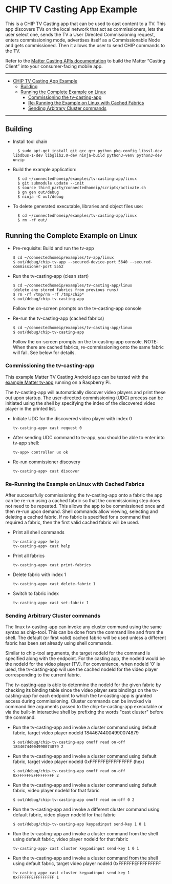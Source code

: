 # CHIP TV Casting App Example

This is a CHIP TV Casting app that can be used to cast content to a TV. This app
discovers TVs on the local network that act as commissioners, lets the user
select one, sends the TV a User Directed Commissioning request, enters
commissioning mode, advertises itself as a Commissionable Node and gets
commissioned. Then it allows the user to send CHIP commands to the TV.

Refer to the
[Matter Casting APIs documentation](https://project-chip.github.io/connectedhomeip-doc/examples/tv-casting-app/APIs.html)
to build the Matter “Casting Client” into your consumer-facing mobile app.

<hr>

-   [CHIP TV Casting App Example](#chip-tv-casting-app-example)
    -   [Building](#building)
    -   [Running the Complete Example on Linux](#running-the-complete-example-on-linux)
        -   [Commissioning the tv-casting-app](#commissioning-the-tv-casting-app)
        -   [Re-Running the Example on Linux with Cached Fabrics](#re-running-the-example-on-linux-with-cached-fabrics)
        -   [Sending Arbitrary Cluster commands](#sending-arbitrary-cluster-commands)

<hr>

## Building

-   Install tool chain

          $ sudo apt-get install git gcc g++ python pkg-config libssl-dev libdbus-1-dev libglib2.0-dev ninja-build python3-venv python3-dev unzip

-   Build the example application:

          $ cd ~/connectedhomeip/examples/tv-casting-app/linux
          $ git submodule update --init
          $ source third_party/connectedhomeip/scripts/activate.sh
          $ gn gen out/debug
          $ ninja -C out/debug

-   To delete generated executable, libraries and object files use:

          $ cd ~/connectedhomeip/examples/tv-casting-app/linux
          $ rm -rf out/

## Running the Complete Example on Linux

-   Pre-requisite: Build and run the tv-app

        $ cd ~/connectedhomeip/examples/tv-app/linux
        $ out/debug/chip-tv-app --secured-device-port 5640 --secured-commissioner-port 5552

-   Run the tv-casting-app (clean start)

        $ cd ~/connectedhomeip/examples/tv-casting-app/linux
        (delete any stored fabrics from previous runs)
        $ rm -rf /tmp/rm -rf /tmp/chip*
        $ out/debug/chip-tv-casting-app

    Follow the on-screen prompts on the tv-casting-app console

-   Re-run the tv-casting-app (cached fabrics)

        $ cd ~/connectedhomeip/examples/tv-casting-app/linux
        $ out/debug/chip-tv-casting-app

    Follow the on-screen prompts on the tv-casting-app console. NOTE: When there
    are cached fabrics, re-commissioning onto the same fabric will fail. See
    below for details.

### Commissioning the tv-casting-app

This example Matter TV Casting Android app can be tested with the
[example Matter tv-app](https://github.com/project-chip/connectedhomeip/tree/master/examples/tv-app)
running on a Raspberry Pi.

The tv-casting-app will automatically discover video players and print these out
upon startup. The user-directed-commissioning (UDC) process can be initiated
using the shell by specifying the index of the discovered video player in the
printed list.

-   Initiate UDC for the discovered video player with index 0

        tv-casting-app> cast request 0

-   After sending UDC command to tv-app, you should be able to enter into tv-app
    shell:

        tv-app> controller ux ok

-   Re-run commissioner discovery

        tv-casting-app> cast discover

### Re-Running the Example on Linux with Cached Fabrics

After successfully commissioning the tv-casting-app onto a fabric the app can be
re-run using a cached fabric so that the commissioning step does not need to be
repeated. This allows the app to be commissioned once and then re-run upon
demand. Shell commands allow viewing, selecting and deleting a cached fabric. If
no fabric is specified for a command that required a fabric, then the first
valid cached fabric will be used.

-   Print all shell commands

        tv-casting-app> help
        tv-casting-app> cast help

-   Print all fabrics

        tv-casting-app> cast print-fabrics

-   Delete fabric with index 1

        tv-casting-app> cast delete-fabric 1

-   Switch to fabric index

        tv-casting-app> cast set-fabric 1

### Sending Arbitrary Cluster commands

The linux tv-casting-app can invoke any cluster command using the same syntax as
chip-tool. This can be done from the command line and from the shell. The
default (or first valid) cached fabric will be used unless a different fabric
has been set already using shell commands.

Similar to chip-tool arguments, the target nodeId for the command is specified
along with the endpoint. For the casting app, the nodeId would be the nodeId for
the video player (TV). For convenience, when nodeId '0' is used, the
tv-casting-app will use the cached nodeId for the video player corresponding to
the current fabric.

The tv-casting-app is able to determine the nodeId for the given fabric by
checking its binding table since the video player sets bindings on the
tv-casting-app for each endpoint to which the tv-casting-app is granted access
during commissioning. Cluster commands can be invoked via command line arguments
passed to the chip-tv-casting-app executable or via the built-in interactive
shell by prefixing the words "cast cluster" before the command.

-   Run the tv-casting-app and invoke a cluster command using default fabric,
    target video player nodeId 18446744004990074879

        $ out/debug/chip-tv-casting-app onoff read on-off 18446744004990074879 2

-   Run the tv-casting-app and invoke a cluster command using default fabric,
    target video player nodeId 0xFFFFFFEFFFFFFFFF (hex)

        $ out/debug/chip-tv-casting-app onoff read on-off 0xFFFFFFEFFFFFFFFF 2

-   Run the tv-casting-app and invoke a cluster command using default fabric,
    video player nodeId for that fabric

        $ out/debug/chip-tv-casting-app onoff read on-off 0 2

-   Run the tv-casting-app and invoke a different cluster command using default
    fabric, video player nodeId for that fabric

        $ out/debug/chip-tv-casting-app keypadinput send-key 1 0 1

-   Run the tv-casting-app and invoke a cluster command from the shell using
    default fabric, video player nodeId for that fabric

        tv-casting-app> cast cluster keypadinput send-key 1 0 1

-   Run the tv-casting-app and invoke a cluster command from the shell using
    default fabric, target video player nodeId 0xFFFFFFEFFFFFFFFF

        tv-casting-app> cast cluster keypadinput send-key 1 0xFFFFFFEFFFFFFFFF 1
